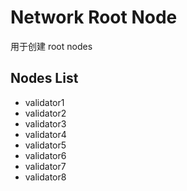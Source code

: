 # Network Root Node

用于创建 root nodes

## Nodes List

- validator1
- validator2
- validator3
- validator4
- validator5
- validator6
- validator7
- validator8